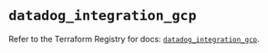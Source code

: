 # `datadog_integration_gcp`

Refer to the Terraform Registry for docs: [`datadog_integration_gcp`](https://registry.terraform.io/providers/datadog/datadog/3.53.0/docs/resources/integration_gcp).
